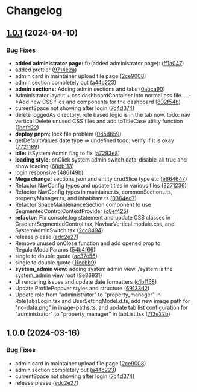 # Changelog

## [1.0.1](https://github.com/yuji-luigi/flatmate-webapp/compare/flatmates-webapp-v1.0.0...flatmates-webapp-v1.0.1) (2024-04-10)


### Bug Fixes

* **added administrator page:** fix(added administrator page):  ([ff1a047](https://github.com/yuji-luigi/flatmate-webapp/commit/ff1a0476a6c7bfeda9af1614ebba605b315cf193))
* added prettier ([9714e2a](https://github.com/yuji-luigi/flatmate-webapp/commit/9714e2a3b64de15129fe4b1ae28ec5e70a7f02f1))
* admin card in maintainer upload file page ([2ce9008](https://github.com/yuji-luigi/flatmate-webapp/commit/2ce9008c5114ff2e39507ea3b131b73e1b35016f))
* admin section completely out ([a44c223](https://github.com/yuji-luigi/flatmate-webapp/commit/a44c2231475e0bba0b1da0a2841275bd29f84067))
* **admin sections:** Adding admin sections and tabs ([0abca90](https://github.com/yuji-luigi/flatmate-webapp/commit/0abca909580f5ca0c192679177708f8cfbc55d50))
* Administrator layout + css dashboardContainer into normal css file. ...-&gt;Add new CSS files and components for the dashboard ([802f54b](https://github.com/yuji-luigi/flatmate-webapp/commit/802f54b9e863d3c0280bb65c2d1911365982dbc6))
* currentSpace not showing after login ([7c4d374](https://github.com/yuji-luigi/flatmate-webapp/commit/7c4d374e37b2a701f8d31420066ca2688d05ccc3))
* delete loggedAs directory. role based logic is in the tab now. todo: nav vertical Delete unused CSS files and add toTitleCase utility function ([1bcfd22](https://github.com/yuji-luigi/flatmate-webapp/commit/1bcfd22691147757577cab78f9c6f7e2e986c5d5))
* **deploy pnpm:** lock file problem ([065d659](https://github.com/yuji-luigi/flatmate-webapp/commit/065d659e85a5e527ce953a75e8c2aa5671758149))
* getDefaultValues date type =&gt; undefined todo: verify if it is okay ([7721189](https://github.com/yuji-luigi/flatmate-webapp/commit/7721189de4034ac9f352d98c7c5258ccdbe182dd))
* **idle:** isSystem Admin flag to fix ([a7293e8](https://github.com/yuji-luigi/flatmate-webapp/commit/a7293e80f6e5e1c4229d85fd84f196cab91e92a0))
* **loading style:** onClick system admin switch data-disable-all true and show loading ([68db113](https://github.com/yuji-luigi/flatmate-webapp/commit/68db113dcb2a2b47621f88b3e01ec51bc1c881ff))
* login responsive ([486149b](https://github.com/yuji-luigi/flatmate-webapp/commit/486149b4b64f7769469c8e4c44019efd8a260b90))
* **Mega change:** sections json and entity crudSlice type etc ([e664647](https://github.com/yuji-luigi/flatmate-webapp/commit/e664647d2332fa8638089b1ef0e74e9b10880332))
* Refactor NavConfig types and update titles in various files ([3271236](https://github.com/yuji-luigi/flatmate-webapp/commit/3271236b19fdbd267aa9f0cddb7f9f61dc081d22))
* Refactor NavConfig types in maintainer.ts, commonSections.ts, propertyManager.ts, and inhabitant.ts ([0364ed7](https://github.com/yuji-luigi/flatmate-webapp/commit/0364ed72d5f9290be7c21e7fd7d26d881cb73c17))
* Refactor SpaceMaintenanceSection component to use SegmentedControlContextProvider ([c0ef425](https://github.com/yuji-luigi/flatmate-webapp/commit/c0ef425f106a26e352ccec0149f41a6f84ae1d8f))
* **refactor:** Fix console.log statement and update CSS classes in GradientSegmentedControl.tsx, NavbarVertical.module.css, and SystemAdminSwitch.tsx ([2cc8494](https://github.com/yuji-luigi/flatmate-webapp/commit/2cc84944f66b974a6ec4fe6d366d95b11ea39ec2))
* release please ([edc2e27](https://github.com/yuji-luigi/flatmate-webapp/commit/edc2e27371490ceaa86ee3f74ea8f6b091c6abd2))
* Remove unused onClose function and add opened prop to RegularModalParams ([54b4f66](https://github.com/yuji-luigi/flatmate-webapp/commit/54b4f665c945ae4197fd0f9e18ee5a6f0f051f22))
* single to double quote ([ac37e56](https://github.com/yuji-luigi/flatmate-webapp/commit/ac37e56abf044e402636dd0e43305ebd7e0cf8fd))
* single to double quote ([11ecbb9](https://github.com/yuji-luigi/flatmate-webapp/commit/11ecbb98938bf511de651dea8d3b25ae31618a79))
* **system_admin view:** adding system admin view. /system is the system_admin view root ([8e86931](https://github.com/yuji-luigi/flatmate-webapp/commit/8e869314143c9d1e90baadd6a0731e18725ebb95))
* UI rendering issues and update date formatters ([c1bf158](https://github.com/yuji-luigi/flatmate-webapp/commit/c1bf158c7b924072e2b0e79b8b0c3b826517d608))
* Update ProfilePopover styles and structure ([69133d2](https://github.com/yuji-luigi/flatmate-webapp/commit/69133d288566dbf10d81eb49cfbc10c700e8cabf))
* Update role from "administrator" to "property_manager" in RoleTabsLogin.tsx and UserSettingModel.d.ts, add new image path for "no-data.png" in image-paths.ts, and update tab list configuration for "administrator" to "property_manager" in tabList.tsx ([7f2e22b](https://github.com/yuji-luigi/flatmate-webapp/commit/7f2e22b80c117df806c80ef1f0b4cbf95a66baa7))

## 1.0.0 (2024-03-16)

### Bug Fixes

- admin card in maintainer upload file page ([2ce9008](https://github.com/yuji-luigi/flatmate-webapp/commit/2ce9008c5114ff2e39507ea3b131b73e1b35016f))
- admin section completely out ([a44c223](https://github.com/yuji-luigi/flatmate-webapp/commit/a44c2231475e0bba0b1da0a2841275bd29f84067))
- currentSpace not showing after login ([7c4d374](https://github.com/yuji-luigi/flatmate-webapp/commit/7c4d374e37b2a701f8d31420066ca2688d05ccc3))
- release please ([edc2e27](https://github.com/yuji-luigi/flatmate-webapp/commit/edc2e27371490ceaa86ee3f74ea8f6b091c6abd2))
